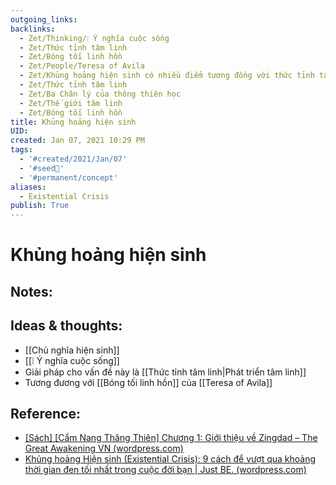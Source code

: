 ```yaml
---
outgoing_links:
backlinks:
  - Zet/Thinking/❕ Ý nghĩa cuộc sống
  - Zet/Thức tỉnh tâm linh
  - Zet/Bóng tối linh hồn
  - Zet/People/Teresa of Avila
  - Zet/Khủng hoảng hiện sinh có nhiều điểm tương đồng với thức tỉnh tâm linh
  - Zet/Thức tỉnh tâm linh
  - Zet/Ba Chân lý của thông thiên học
  - Zet/Thế giới tâm linh
  - Zet/Bóng tối linh hồn
title: Khủng hoảng hiện sinh
UID: 
created: Jan 07, 2021 10:29 PM
tags:
  - '#created/2021/Jan/07'
  - '#seed🥜'
  - '#permanent/concept'
aliases:
  - Existential Crisis
publish: True
---
```

# Khủng hoảng hiện sinh

## Notes:


## Ideas & thoughts:
- [[Chủ nghĩa hiện sinh]]
- [[❕ Ý nghĩa cuộc sống]]
- Giải pháp cho vấn đề này là [[Thức tỉnh tâm linh|Phát triển tâm linh]]
- Tương đương với [[Bóng tối linh hồn]] của [[Teresa of Avila]]

## Reference:
- [[Sách] [Cẩm Nang Thăng Thiên] Chương 1: Giới thiệu về Zingdad – The Great Awakening VN (wordpress.com)](https://thegreatawakeningvn.wordpress.com/2021/06/01/sach-cam-nang-thang-thien-chuong-1/)
- [Khủng hoảng Hiện sinh (Existential Crisis): 9 cách để vượt qua khoảng thời gian đen tối nhất trong cuộc đời bạn | Just BE. (wordpress.com)](https://innermostselves.wordpress.com/2019/08/05/khung-hoang-hien-sinh-existential-crisis-9-cach-de-vuot-qua-khoang-thoi-gian-den-toi-nhat-trong-cuoc-doi-ban/)


